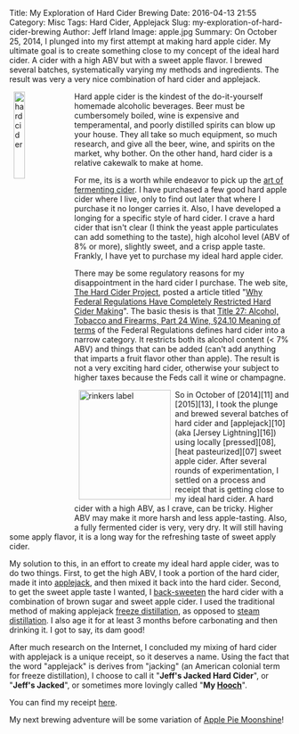Title: My Exploration of Hard Cider Brewing
Date: 2016-04-13 21:55
Category: Misc
Tags: Hard Cider, Applejack
Slug: my-exploration-of-hard-cider-brewing
Author: Jeff Irland
Image: apple.jpg
Summary: On October 25, 2014, I plunged into my first attempt at making hard apple cider. My ultimate goal is to create something close to my concept of the ideal hard cider. A cider with a high ABV but with a sweet apple flavor. I brewed several batches, systematically varying my methods and ingredients.  The result was very a very nice combination of hard cider and applejack.

<a href="http://www.raspberrypi-spy.co.uk/2015/11/raspberry-pi-family-photo-by-raspi-tv/">
    <img class="img-rounded" style="image-orientation: 90deg; margin: 0px 8px; float: left" title="My one gallon fermenter and airlock brewing my very first batch of hard cider." alt="hard cider" src="{filename}/images/hard-cider-fermenter.jpg" width=20% height=20% />
</a>
Hard apple cider is the kindest of the do-it-yourself homemade alcoholic beverages.
Beer must be cumbersomely boiled, wine is expensive and temperamental,
and poorly distilled spirits can blow up your house.
They all take so much equipment, so much research, and give all the beer, wine, and spirits
on the market, why bother.
On the other hand, hard cider is a relative cakewalk to make at home.

For me, its is a worth while endeavor to pick up the [art of fermenting cider][04].
I have purchased a few good hard apple cider where I live,
only to find  out later that where I purchase it no longer carries it.
Also, I have developed a longing for a specific style of hard cider.
I crave a hard cider that isn't clear
(I think the yeast apple particulates can add something to the taste),
high alcohol level (ABV of 8% or more),
slightly sweet,
and a crisp apple taste.
Frankly, I have yet to purchase my ideal hard apple cider.

There may be some regulatory reasons for my disappointment in the hard cider I purchase.
The web site, [The Hard Cider Project][01], posted a article titled
"[Why Federal Regulations Have Completely Restricted Hard Cider Making][02]".
The basic thesis is that
[Title 27: Alcohol, Tobacco and Firearms, Part 24 Wine, §24.10 Meaning of terms][03]
of the Federal Regulations defines hard cider into a narrow category.
It restricts both its alcohol content (< 7% ABV) and things that can be added
(can't add anything that imparts a fruit flavor other than apple).
The result is not a very exciting hard cider, otherwise your subject to
higher taxes because the Feds call it wine or champagne.

<a href="http://www.rinkerorchards.com/index.html">
    <img class="img-rounded" style="margin: 0px 8px; float: left" title="A local farmer produces Rinker's Apple Cider and its the brand I prefer." alt="rinkers label" src="{filename}/images/rinkers-cider-label.jpg" width="165" height="197" />
</a>
So in October of [2014][11] and [2015][13],
I took the plunge and brewed several batches of hard cider and [applejack][10]
(aka [Jersey Lightning][16])
using locally [pressed][08], [heat pasteurized][07] sweet apple cider.
After several rounds of experimentation,
I settled on a process and receipt that is getting close to my ideal hard cider.
A hard cider with a high ABV, as I crave, can be tricky.
Higher ABV may make it more harsh and less apple-tasting.
Also, a fully fermented cider is very, very dry.
It will still having some apply flavor,
it is a long way for the refreshing taste of sweet apply cider.

My solution to this, in an effort to create my ideal hard apple cider,
was to do two things.
First, to get the high ABV,
I took a portion of the hard cider, made it into [applejack][10],
and then mixed it back into the hard cider.
Second, to get the sweet apple taste I wanted,
I [back-sweeten][09] the hard cider with a combination of brown sugar and sweet apple cider.
I used the traditional method of making applejack
[freeze distillation][05], as opposed to [steam distillation][06].
I also age it for at least 3 months before carbonating and then drinking it.
I got to say, its dam good!

After much research on the Internet,
I concluded my mixing of hard cider with applejack is a unique receipt,
so it deserves a name.
Using the fact that the word "applejack" is derives from "jacking"
(an American colonial term for freeze distillation),
I choose to call it "**Jeff's Jacked Hard Cider**",
or "**Jeff's Jacked**",
or sometimes more lovingly called "**My [Hooch][12]**".

You can find my receipt [here][14].

My next brewing adventure will be some variation of [Apple Pie Moonshine][15]!




[01]:http://www.hardciderproject.com/hcp/
[02]:http://www.hardciderproject.com/federal-regulations-completely-restricted-hard-cider-making/
[03]:http://www.ecfr.gov/cgi-bin/text-idx?rgn=div5&node=27:1.0.1.1.19#se27.1.24_110
[04]:https://www.mainbrew.com/fermenting_hard_cider-ExtraPages.html
[05]:http://www.distillingliquor.com/2015/02/13/how-to-make-applejack-freeze-distillation/
[06]:https://en.wikipedia.org/wiki/Steam_distillation
[07]:http://www.foodsafetysite.com/educators/competencies/general/foodprocessing/processing2.html
[08]:https://en.wikipedia.org/wiki/Fruit_press
[09]:http://jeffskinnerbox-wiki.herokuapp.com/#back-sweetening:back-sweetening
[10]:https://www.geocaching.com/geocache/GC5CKAM_applejack?guid=41d5bad9-2f30-4be4-8819-c775c64e5da1
[11]:http://jeffskinnerbox-wiki.herokuapp.com/#Hard%20Apple%20Cider%20-%20Batch%20%231:%5B%5BHard%20Apple%20Cider%20-%20Batch%20%231%5D%5D
[12]:http://www.dictionary.com/browse/hooch
[13]:http://jeffskinnerbox-wiki.herokuapp.com/#Hard%20Apple%20Cider%20-%20Batch%20%239:%5B%5BHard%20Apple%20Cider%20-%20Batch%20%239%5D%5D
[14]:http://jeffskinnerbox-wiki.herokuapp.com/#:%5B%5BHard%20Apple%20Cider%20-%20Batch%20%2310%5D%5D
[15]:http://www.thedrunkpirate.com/how-to-make-sweet-apple-pie-moonshine/
[16]:http://www.urbandictionary.com/define.php?term=Jersey+Lightning
